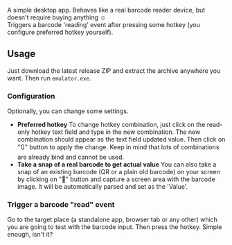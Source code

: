 A simple desktop app. Behaves like a real barcode reader device, but doesn't require buying anything ☺️\
Triggers a barcode 'reading' event after pressing some hotkey (you configure preferred hotkey yourself).

## Usage

Just download the latest release ZIP and extract the archive anywhere you want. Then run `emulator.exe`.

### Configuration
Optionally, you can change some settings.
 - __Preferred hotkey__
To change hotkey combination, just click on the read-only hotkey text field and type in the new combination. The new combination should appear as the text field updated value. Then click on "🔃" button to apply the change. Keep in mind that lots of combinations are already bind and cannot be used.
 - __Take a snap of a real barcode to get actual value__
You can also take a snap of an existing barcode (QR or a plain old barcode) on your screen by clicking on "📸" button and capture a screen area with the barcode image. It will be automatically parsed and set as the 'Value'.

### Trigger a barcode "read" event
Go to the target place (a standalone app, browser tab or any other) which you are going to test with the barcode input. Then press the hotkey. Simple enough, isn't it?
